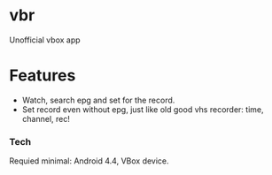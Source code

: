 # vbr
  Unofficial vbox app

# Features

  - Watch, search epg and set for the record.
  - Set record even without epg, just like old good vhs recorder: time, channel, rec!
  
### Tech

Requied minimal: Android 4.4, VBox device.

